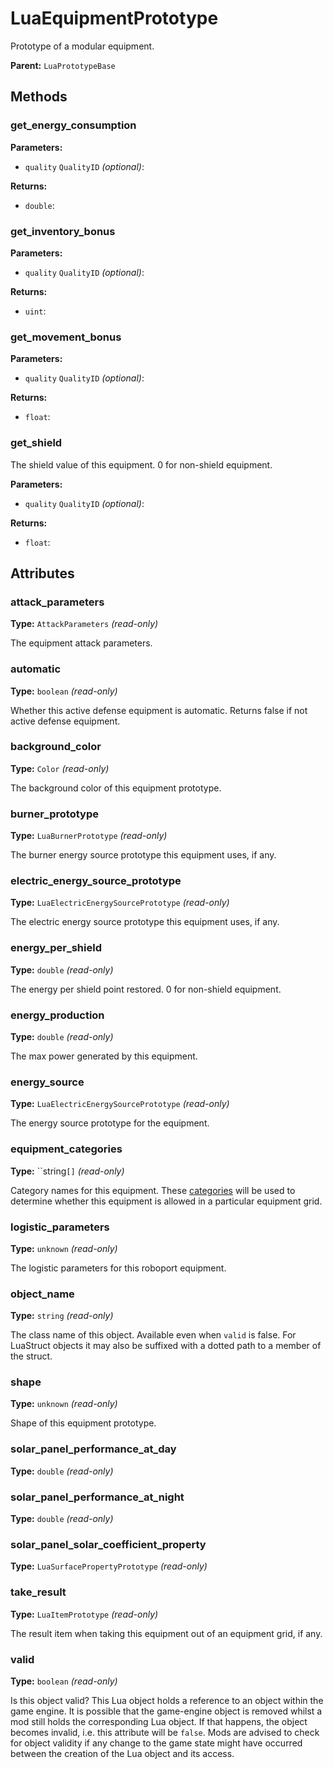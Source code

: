 # LuaEquipmentPrototype

Prototype of a modular equipment.

**Parent:** `LuaPrototypeBase`

## Methods

### get_energy_consumption



**Parameters:**

- `quality` `QualityID` _(optional)_: 

**Returns:**

- `double`: 

### get_inventory_bonus



**Parameters:**

- `quality` `QualityID` _(optional)_: 

**Returns:**

- `uint`: 

### get_movement_bonus



**Parameters:**

- `quality` `QualityID` _(optional)_: 

**Returns:**

- `float`: 

### get_shield

The shield value of this equipment. 0 for non-shield equipment.

**Parameters:**

- `quality` `QualityID` _(optional)_: 

**Returns:**

- `float`: 

## Attributes

### attack_parameters

**Type:** `AttackParameters` _(read-only)_

The equipment attack parameters.

### automatic

**Type:** `boolean` _(read-only)_

Whether this active defense equipment is automatic. Returns false if not active defense equipment.

### background_color

**Type:** `Color` _(read-only)_

The background color of this equipment prototype.

### burner_prototype

**Type:** `LuaBurnerPrototype` _(read-only)_

The burner energy source prototype this equipment uses, if any.

### electric_energy_source_prototype

**Type:** `LuaElectricEnergySourcePrototype` _(read-only)_

The electric energy source prototype this equipment uses, if any.

### energy_per_shield

**Type:** `double` _(read-only)_

The energy per shield point restored. 0 for non-shield equipment.

### energy_production

**Type:** `double` _(read-only)_

The max power generated by this equipment.

### energy_source

**Type:** `LuaElectricEnergySourcePrototype` _(read-only)_

The energy source prototype for the equipment.

### equipment_categories

**Type:** ``string`[]` _(read-only)_

Category names for this equipment. These [categories](runtime:LuaEquipmentGridPrototype::equipment_categories) will be used to determine whether this equipment is allowed in a particular equipment grid.

### logistic_parameters

**Type:** `unknown` _(read-only)_

The logistic parameters for this roboport equipment.

### object_name

**Type:** `string` _(read-only)_

The class name of this object. Available even when `valid` is false. For LuaStruct objects it may also be suffixed with a dotted path to a member of the struct.

### shape

**Type:** `unknown` _(read-only)_

Shape of this equipment prototype.

### solar_panel_performance_at_day

**Type:** `double` _(read-only)_



### solar_panel_performance_at_night

**Type:** `double` _(read-only)_



### solar_panel_solar_coefficient_property

**Type:** `LuaSurfacePropertyPrototype` _(read-only)_



### take_result

**Type:** `LuaItemPrototype` _(read-only)_

The result item when taking this equipment out of an equipment grid, if any.

### valid

**Type:** `boolean` _(read-only)_

Is this object valid? This Lua object holds a reference to an object within the game engine. It is possible that the game-engine object is removed whilst a mod still holds the corresponding Lua object. If that happens, the object becomes invalid, i.e. this attribute will be `false`. Mods are advised to check for object validity if any change to the game state might have occurred between the creation of the Lua object and its access.

